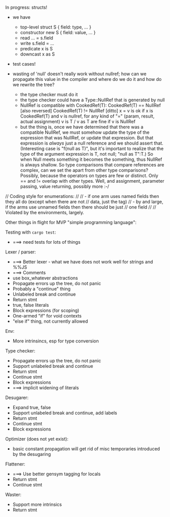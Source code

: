 In progress: structs!

 - we have
    - top-level    struct S { field: type, ... }
    - constructor  new S { field: value, ... }
    - read         ... = s.field
    - write        s.field = ...
    - predicate    x is S
    - downcast     x as S

 - test cases!

 - wasting of 'null' doesn't really work without nullref; how can we
   propagate this value in the compiler and where do we do it and
   how do we rewrite the tree?
     - the type checker must do it
     - the type checker could have a Type::NullRef that is generated by null
     - NullRef is compatible with CookedRef(T):
        CookedRef(T) == NullRef [also reversed]
        CookedRef(T) != NullRef [ditto]
	x = v is ok if x is CookedRef(T) and v is nullref, for
	  any kind of "=" (param, result, actual assignment)
	v is T / v as T are fine if v is NullRef
     - but the thing is, once we have determined that there was
       a compatible NullRef, we must somehow update the type of
       the expression that was NullRef, or update that expression.
       But that expression is *always* just a null reference and
       we should assert that.  (Interesting case is "f(null as T)",
       but it's important to realize that the type of the argument
       expression is T, not null; "null as T":T.)  So when Null
       meets something it becomes the something, thus NullRef is
       always shallow.  So type comparisons that
       compare references are complex, can we set the apart from
       other type comparisons?  Possibly, because the operators
       on types are few or distinct.  Only == and != overlap with
       other types.  Well, and assignment, parameter passing,
       value returning, possibly more :-/


// Coding style for enumerations:
//
// - if one arm uses named fields then they all do (except when there are not
//   data, just the tag)
// - by and large, if the arms use unnamed fields then there should be just
//   one field
//
// Violated by the environments, largely.

Other things in flight for MVP "simple programming language":

Testing with `cargo test`:

  - ===> need tests for lots of things

Lexer / parser:

  - ===> Better lexer - what we have does not work well for strings and %%JS
  - ===> Comments
  - use box_whatever abstractions
  - Propagate errors up the tree, do not panic
  - Probably a "continue" thing
  - Unlabeled break and continue
  - Return stmt
  - true, false literals
  - Block expressions (for scoping)
  - One-armed "if" for void contexts
  - "else if" thing, not currently allowed

Env:

  - More intrinsincs, esp for type conversion

Type checker:

  - Propagate errors up the tree, do not panic
  - Support unlabeled break and continue
  - Return stmt
  - Continue stmt
  - Block expressions
  - ===> implicit widening of literals

Desugarer:

  - Expand true, false
  - Support unlabeled break and continue, add labels
  - Return stmt
  - Continue stmt
  - Block expressions

Optimizer (does not yet exist):

 - basic constant propagation will get rid of misc temporaries introduced by the
   desugaring

Flattener:

  - ===> Use better gensym tagging for locals
  - Return stmt
  - Continue stmt

Waster:

  - Support more intrinsics
  - Return stmt
